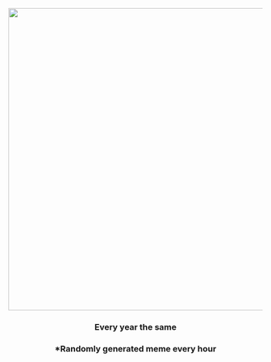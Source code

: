 <p align="center">
        <img src="https://i.redd.it/m7jut01iru1a1.jpg" width="600" height="600">
        </p>
        <h3 align="center">Every year the same</h3>
        <h3 align="center">*Randomly generated meme every hour</h3>
    